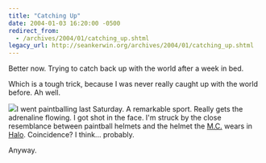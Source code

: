 ```yaml
---
title: "Catching Up"
date: 2004-01-03 16:20:00 -0500
redirect_from:
  - /archives/2004/01/catching_up.shtml
legacy_url: http://seankerwin.org/archives/2004/01/catching_up.shtml
---
```

Better now. Trying to catch back up with the world after a week in bed.

Which is a tough trick, because I was never really caught up with the world before. Ah well.

![](images/paintball.jpg)I went paintballing last Saturday. A remarkable sport. Really gets the adrenaline flowing. I got shot in the face. I'm struck by the close resemblance between paintball helmets and the helmet the [M.C.](http://halo.bungie.org/story/masterchief.html) wears in [Halo](http://www.microsoft.com/games/halo/). Coincidence? I think... probably.

Anyway.
